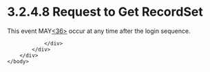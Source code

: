 <html dir="LTR" xmlns:mshelp="http://msdn.microsoft.com/mshelp" xmlns:ddue="http://ddue.schemas.microsoft.com/authoring/2003/5" xmlns:xlink="http://www.w3.org/1999/xlink" xmlns:tool="http://www.microsoft.com/tooltip">
    <head>
        <meta http-equiv="Content-Type" content="text/html; CHARSET=utf-8"></meta>
        <meta name="save" content="history"></meta>
        <title>3.2.4.8 Request to Get RecordSet</title>
        <xml>
            <mshelp:toctitle title="3.2.4.8 Request to Get RecordSet"></mshelp:toctitle>
            <mshelp:rltitle title="[MS-SSAS8]: Request to Get RecordSet"></mshelp:rltitle>
            <mshelp:keyword index="A" term="5e36db3e-77c8-408d-af31-1cb77171202d"></mshelp:keyword>
            <mshelp:attr name="DCSext.ContentType" value="open specification"></mshelp:attr>
            <mshelp:attr name="AssetID" value="5e36db3e-77c8-408d-af31-1cb77171202d"></mshelp:attr>
            <mshelp:attr name="TopicType" value="kbRef"></mshelp:attr>
            <mshelp:attr name="DCSext.Title" value="[MS-SSAS8]: Request to Get RecordSet" />
        </xml>
    </head>
    <body>
        <div id="header">
            <h1 class="heading">3.2.4.8 Request to Get RecordSet</h1>
        </div>
        <div id="mainSection">
            <div id="mainBody">
                <div id="allHistory" class="saveHistory"></div>
                <div id="sectionSection0" class="section" name="collapseableSection">
                    

<p>This event MAY<a id="Appendix_A_Target_36"></a><a href="05c9e5c4-4566-418c-a56e-69fca8d73f4b.htm#Appendix_A_36" aria-label="Product behavior note 36">&lt;36&gt;</a> occur at
any time after the login sequence. </p>


                </div>
            </div>
        </div>
    </body>
</html>